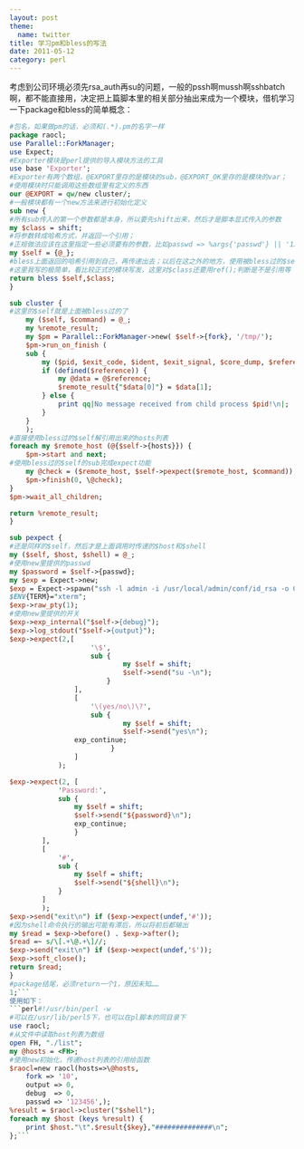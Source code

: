 ```yaml
---
layout: post
theme:
  name: twitter
title: 学习pm和bless的写法
date: 2011-05-12
category: perl
---
```


考虑到公司环境必须先rsa_auth再su的问题，一般的pssh啊mussh啊sshbatch啊，都不能直接用，决定把上篇脚本里的相关部分抽出来成为一个模块，借机学习一下package和bless的简单概念：
```perl
#包名，如果做pm的话，必须和(.*).pm的名字一样
package raocl;
use Parallel::ForkManager;
use Expect;
#Exporter模块是perl提供的导入模块方法的工具
use base 'Exporter';
#Exporter有两个数组，@EXPORT里存的是模块的sub，@EXPORT_OK里存的是模块的var；
#使用模块时只能调用这些数组里有定义的东西
our @EXPORT = qw/new cluster/;
#一般模块都有一个new方法来进行初始化定义
sub new {
#所有sub传入的第一个参数都是本身，所以要先shift出来，然后才是脚本显式传入的参数
my $class = shift;
#将参数转成哈希方式，并返回一个引用；
#正规做法应该在这里指定一些必须要有的参数，比如passwd => %args{'passwd'} || '123456'
my $self = {@_};
#bless上面返回的哈希引用到自己，再传递出去；以后在这之外的地方，使用被bless过的$self时自动就关联上new里的数据了。
#这里我写的极简单，看比较正式的模块写发，这里对$class还要用ref();判断是不是引用等
return bless $self,$class;
}

sub cluster {
#这里的$self就是上面被bless过的了
    my ($self, $command) = @_;
    my %remote_result;
    my $pm = Parallel::ForkManager->new( $self->{fork}, '/tmp/');
    $pm->run_on_finish (
    sub {
        my ($pid, $exit_code, $ident, $exit_signal, $core_dump, $reference) = @_;
        if (defined($reference)) {
            my @data = @$reference;
            $remote_result{"$data[0]"} = $data[1];
        } else {
            print qq|No message received from child process $pid!\n|;
        }
    }
    );
#直接使用bless过的$self解引用出来的hosts列表
foreach my $remote_host (@{$self->{hosts}}) {
    $pm->start and next;
#使用bless过的$self的sub完成expect功能
    my @check = ($remote_host, $self->pexpect($remote_host, $command));
    $pm->finish(0, \@check);
}
$pm->wait_all_children;

return %remote_result;
}

sub pexpect {
#还是同样的$self，然后才是上面调用时传递的$host和$shell
my ($self, $host, $shell) = @_;
#使用new里提供的passwd
my $password = $self->{passwd};
my $exp = Expect->new;
$exp = Expect->spawn("ssh -l admin -i /usr/local/admin/conf/id_rsa -o ConnectTimeout=5 $host");
$ENV{TERM}="xterm";
$exp->raw_pty(1);
#使用new里提供的开关
$exp->exp_internal("$self->{debug}");
$exp->log_stdout("$self->{output}");
$exp->expect(2,[
                    '\$',
                    sub {
                            my $self = shift;
                            $self->send("su -\n");
                        }
                ],
                [
                    '\(yes/no\)\?',
                    sub {
                            my $self = shift;
                            $self->send("yes\n");
			    exp_continue;
                         }
                ]
            );

$exp->expect(2, [
		    'Password:',
		    sub {
			    my $self = shift;
			    $self->send("${password}\n");
			    exp_continue;
		        }
		],
		[
		    '#',
		    sub {
			    my $self = shift;
			    $self->send("${shell}\n");
			}
		]
	    );
$exp->send("exit\n") if ($exp->expect(undef,'#'));
#因为shell命令执行的输出可能有滞后，所以将前后都输出
my $read = $exp->before() . $exp->after();
$read =~ s/\[.+\@.+\]//;
$exp->send("exit\n") if ($exp->expect(undef,'$'));
$exp->soft_close();
return $read;
}
#package结尾，必须return一个1，原因未知……
1;```
使用如下：
```perl#!/usr/bin/perl -w
#可以在/usr/lib/perl5下，也可以在pl脚本的同目录下
use raocl;
#从文件中读取host列表为数组
open FH, "./list";
my @hosts = <FH>;
#使用new初始化，传递host列表的引用给函数
$raocl=new raocl(hosts=>\@hosts,
    fork => '10',
    output => 0,
    debug  => 0,
    passwd => '123456',);
%result = $raocl->cluster("$shell");
foreach my $host (keys %result) {
    print $host."\t".$result{$key},"##############\n";
};```
